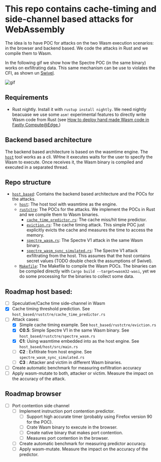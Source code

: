# This repo contains cache-timing and side-channel based attacks for WebAssembly

The idea is to have POC for attacks on the two Wasm execution scenarios: in the browser and backend based. We code the attacks in Rust and we compile them to Wasm.

In the following gif we show how the Spectre POC (in the same binary) works on exfiltrating data. This same mechanism can be use to violates the CFI, as shown un [Swivel](https://arxiv.org/abs/2102.12730).

![gif](/docs/video.gif)


## Requirements
- Rust nightly. Install it with `rustup install nightly`. We need nightly beacuase we use some `asm!` experimental features to directly write Wasm code from Rust (see [How to deploy hand made Wasm code in Fastly Compute@Edge.](https://www.jacarte.me/blog/2021/HandMadeWasmDeploInFastly/))


## Backend based architecture

The backend based architecture is based on the wasmtime engine. The [`host`](/host_based/host) tool works as a cli. WHne it executes waits for the user to specify the Wasm to execute. Once receives it, the Wasm binary is compiled and executed in a separated thread.




## Repo structure

- [`host_based`](/host_based): Contains the backend based architecture and the POCs for the attacks.
  - [`host`](/host_based/host): The host tool with wasmtime as the engine.
  - [`rustctre`](/host_based/rustctre): The POCs for the attacks. We implement the POCs in Rust and we compile them to Wasm binaries.
    - [`cache_time_predictor.rs`](/host_based/rustctre/cache_time_predictor.rs): The cache miss/hit time predictor.
    - [`eviction.rs`](/host_based/rustctre/eviction.rs): The cache timing attack. This simple POC just explicitly evicts the cache and measures the time to access the memory.
    - [`spectre_wasm.rs`](/host_based/rustctre/spectre_wasm.rs): The Spectre V1 attack in the same Wasm binary.
    - [`spectre_wasm_sync_simulated.rs`](/host_based/rustctre/spectre_wasm_sync_simulated.rs): The Spectre V1 attack exfiltrating from the host. This assumes that the host contains secret values (TODO double check the assumptions of Swivel).
  - [`Makefile`](/host_based/Makefile): The Makefile to compile the Wasm POCs. The binaries can be compiled directly with `Cargo build --target=wasm32-wasi`, yet we do some processing for the binaries to collect some data.


## Roadmap host based:

- [ ] Speculative/Cache time side-channel in Wasm
 - [x] Cache timing threshold prediction. See `host_based/rustctre/cache_time_predictor.rs`
 - [ ] Attack cases:
   - [x] Simple cache timing example. See `host_based/rustctre/eviction.rs`
   - [x] **C0.5**: Simple Spectre V1 in the same Wasm binary. See `host_based/rustctre/spectre_wasm.rs`
   - [x] **C1**: Using wasmtime embedded into as the host engine. See `host_based/host/src/main.rs`
   - [ ] **C2**  : Exfitlrate from host engine. See `spectre_wasm_sync_simulated.rs`
   - [ ] **C3**  : Attacker and victim in different Wasm binaries.
- [ ] Create automatic benchmark for measuring exfiltration accuracy
- [ ] Apply wasm-mutate to both, attacker or victim. Measure the impact on the accuracy of the attack.

## Roadmap browser

- [ ] Port contention side channel
  - [ ] Implement instruction port contention predictor.
    - [ ] Support high accurate timer (probably using Firefox version 90 for the POC).
    - [ ] Crate Wasm binary to execute in the browser.
    - [ ] Create native binary that makes port contention.
    - [ ] Measures port contention in the browser.
  - [ ] Create automatic benchmark for measuring predictor accuracy.
  - [ ] Apply wasm-mutate. Measure the impact on the accuracy of the predictor.
